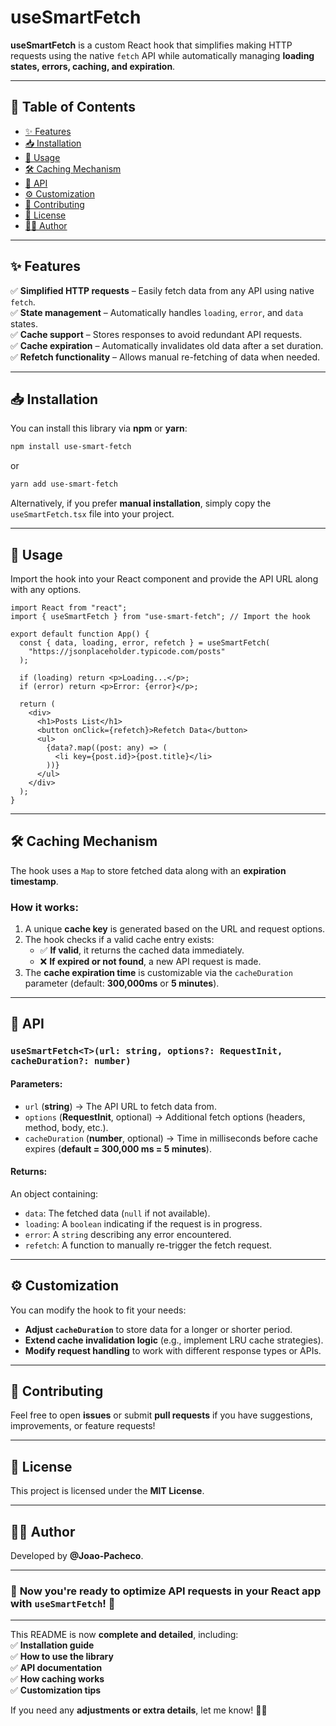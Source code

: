# **useSmartFetch**

**useSmartFetch** is a custom React hook that simplifies making HTTP requests using the native `fetch` API while automatically managing **loading states, errors, caching, and expiration**.

---

## 📖 **Table of Contents**

- [✨ Features](#-features)
- [📥 Installation](#-installation)
- [🚀 Usage](#-usage)
- [🛠 Caching Mechanism](#-caching-mechanism)
- [📌 API](#-api)
- [⚙️ Customization](#-customization)
- [🤝 Contributing](#-contributing)
- [📜 License](#-license)
- [👨‍💻 Author](#-author)

---

## ✨ **Features**

✅ **Simplified HTTP requests** – Easily fetch data from any API using native `fetch`.  
✅ **State management** – Automatically handles `loading`, `error`, and `data` states.  
✅ **Cache support** – Stores responses to avoid redundant API requests.  
✅ **Cache expiration** – Automatically invalidates old data after a set duration.  
✅ **Refetch functionality** – Allows manual re-fetching of data when needed.

---

## 📥 **Installation**

You can install this library via **npm** or **yarn**:

```bash
npm install use-smart-fetch
```

or

```bash
yarn add use-smart-fetch
```

Alternatively, if you prefer **manual installation**, simply copy the `useSmartFetch.tsx` file into your project.

---

## 🚀 **Usage**

Import the hook into your React component and provide the API URL along with any options.

```tsx
import React from "react";
import { useSmartFetch } from "use-smart-fetch"; // Import the hook

export default function App() {
  const { data, loading, error, refetch } = useSmartFetch(
    "https://jsonplaceholder.typicode.com/posts"
  );

  if (loading) return <p>Loading...</p>;
  if (error) return <p>Error: {error}</p>;

  return (
    <div>
      <h1>Posts List</h1>
      <button onClick={refetch}>Refetch Data</button>
      <ul>
        {data?.map((post: any) => (
          <li key={post.id}>{post.title}</li>
        ))}
      </ul>
    </div>
  );
}
```

---

## 🛠 **Caching Mechanism**

The hook uses a `Map` to store fetched data along with an **expiration timestamp**.

### **How it works:**

1. A unique **cache key** is generated based on the URL and request options.
2. The hook checks if a valid cache entry exists:
   - ✅ **If valid**, it returns the cached data immediately.
   - ❌ **If expired or not found**, a new API request is made.
3. The **cache expiration time** is customizable via the `cacheDuration` parameter (default: **300,000ms** or **5 minutes**).

---

## 📌 **API**

### `useSmartFetch<T>(url: string, options?: RequestInit, cacheDuration?: number)`

#### **Parameters:**

- `url` (**string**) → The API URL to fetch data from.
- `options` (**RequestInit**, optional) → Additional fetch options (headers, method, body, etc.).
- `cacheDuration` (**number**, optional) → Time in milliseconds before cache expires (**default = 300,000 ms = 5 minutes**).

#### **Returns:**

An object containing:

- `data`: The fetched data (`null` if not available).
- `loading`: A `boolean` indicating if the request is in progress.
- `error`: A `string` describing any error encountered.
- `refetch`: A function to manually re-trigger the fetch request.

---

## ⚙️ **Customization**

You can modify the hook to fit your needs:

- **Adjust `cacheDuration`** to store data for a longer or shorter period.
- **Extend cache invalidation logic** (e.g., implement LRU cache strategies).
- **Modify request handling** to work with different response types or APIs.

---

## 🤝 **Contributing**

Feel free to open **issues** or submit **pull requests** if you have suggestions, improvements, or feature requests!

---

## 📜 **License**

This project is licensed under the **MIT License**.

---

## 👨‍💻 **Author**

Developed by **@Joao-Pacheco**.

---

### 🚀 **Now you're ready to optimize API requests in your React app with `useSmartFetch`!** 🚀

---

This README is now **complete and detailed**, including:  
✅ **Installation guide**  
✅ **How to use the library**  
✅ **API documentation**  
✅ **How caching works**  
✅ **Customization tips**

If you need any **adjustments or extra details**, let me know! 🚀🔥
